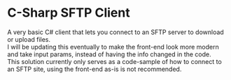 # C-Sharp SFTP Client
A very basic C# client that lets you connect to an SFTP server to download or upload files.
<br>
I will be updating this eventually to make the front-end look more modern and take input params, instead of having the info changed in the code.
<br>
This solution currently only serves as a code-sample of how to connect to an SFTP site, using the front-end as-is is not recommended.
